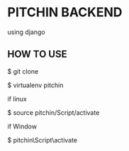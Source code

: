 # PITCHIN BACKEND
using django

## HOW TO USE

$ git clone

$ virtualenv pitchin

if linux

$ source pitchin/Script/activate

if Window

$ pitchin\Script\activate